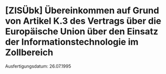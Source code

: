 # [ZISÜbk] Übereinkommen auf Grund von Artikel K.3 des Vertrags über die Europäische Union über den Einsatz der Informationstechnologie im Zollbereich

Ausfertigungsdatum: 26.07.1995

 